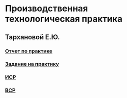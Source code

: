 # Производственная технологическая практика
## Тархановой Е.Ю.

### [Отчет по практике](https://github.com/EkTarkhanova/ptp-8/blob/main/отчет_НИР%20Тарханова%20Е.Ю..pdf)
### [Задание на практику](https://github.com/EkTarkhanova/ptp-8/blob/main/задание_НИР%20Тарханова%20Е.Ю..pdf)
### [ИСР](https://github.com/EkTarkhanova/ptp-8/blob/main/ПТП-8%20ИСР%20Тарханова%20Е.Ю..pdf)
### [ВСР](https://github.com/EkTarkhanova/ptp-8/blob/main/ПТП-8%20ВСР%20Тарханова%20Е.Ю..pdf) 
